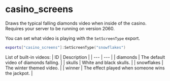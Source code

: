 # casino_screens
Draws the typical falling diamonds video when inside of the casino.  
Requires your server to be running on version 2060.

You can set what video is playing with the `SetScreenType` export.
```lua
exports["casino_screens"]:SetScreenType("snowflakes")
```

List of built-in videos:
| ID | Description |
| --- | --- |
| diamonds | The default video of diamonds falling. |
| skulls | White and black skulls. |
| snowflakes | The winter themed video. |
| winner | The effect played when someone wins the jackpot. |
